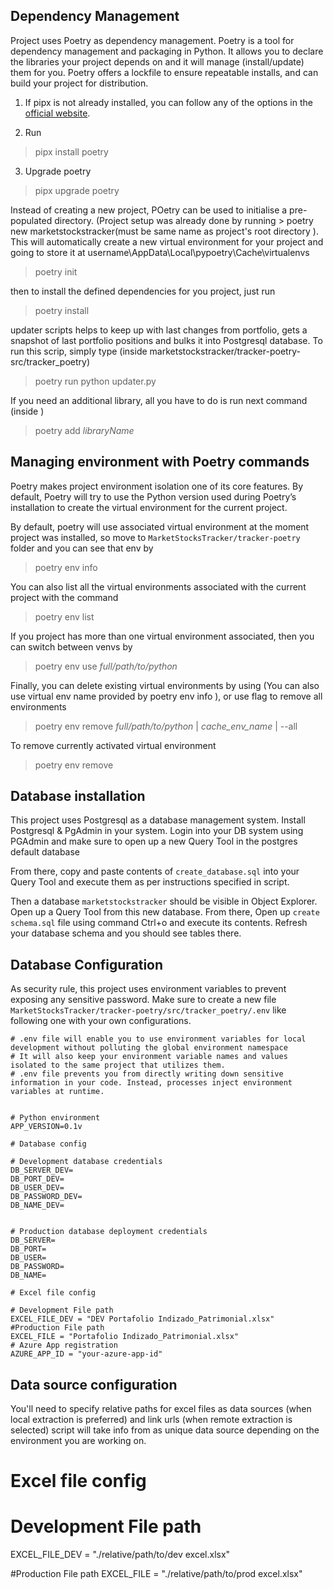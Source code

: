 ## Dependency Management
Project uses Poetry as dependency management. Poetry is a tool for dependency management and packaging in Python. It allows you to declare the libraries your project depends on and it will manage (install/update) them for you. Poetry offers a lockfile to ensure repeatable installs, and can build your project for distribution.

1. If pipx is not already installed, you can follow any of the options in the [official website](https://pipx.pypa.io/stable/installation/).

2. Run 
> pipx install poetry

3. Upgrade poetry 
> pipx upgrade poetry


Instead of creating a new project, POetry can be used to initialise a pre-populated directory. (Project setup was already done by running > poetry new marketstockstracker(must be same name as project's root directory ). This will automatically create a new virtual environment for your project and going to store it at username\AppData\Local\pypoetry\Cache\virtualenvs

> poetry init

then to install the defined dependencies for you project, just run 

> poetry install

updater scripts helps to keep up with last changes from portfolio, gets a snapshot of last portfolio positions and bulks it into Postgresql database. To run this scrip, simply type (inside marketstockstracker/tracker-poetry-src/tracker_poetry)
> poetry run python updater.py

If you need an additional library, all you have to do is run next command (inside )
> poetry add _libraryName_

## Managing environment with Poetry commands

Poetry makes project environment isolation one of its core features.
By default, Poetry will try to use the Python version used during Poetry’s installation to create the virtual environment for the current project.

By default, poetry will use associated virtual environment at the moment project was installed, so move to `MarketStocksTracker/tracker-poetry` folder and you  can see that env by

> poetry env info

You can also list all the virtual environments associated with the current project with the command

> poetry env list

If you project has more than one virtual environment associated, then  you can switch between venvs by

> poetry env use _full/path/to/python_

Finally, you can delete existing virtual environments by using  (You can also use virtual env name provided by poetry env info ), or use flag to remove all environments

> poetry env remove _full/path/to/python_ | _cache_env_name_ | --all

To remove currently activated virtual environment

> poetry env remove

## Database installation

This project uses Postgresql as a database management system. 
Install Postgresql & PgAdmin in your system. Login into your DB system using PGAdmin and make sure to open up a new Query Tool in the postgres default database

From there, copy and paste contents of `create_database.sql` into your Query Tool and execute them as per instructions specified in script.

Then a database `marketstockstracker` should be visible in Object Explorer. Open up a Query Tool from this new database.
From there, Open up `create schema.sql` file using command Ctrl+o and execute its contents. Refresh your database schema and you should see tables there.

## Database Configuration
As security rule, this project uses environment variables to prevent exposing any sensitive password. Make sure to create a new file `MarketStocksTracker/tracker-poetry/src/tracker_poetry/.env` like following one with your own configurations.

```
# .env file will enable you to use environment variables for local development without polluting the global environment namespace
# It will also keep your environment variable names and values isolated to the same project that utilizes them.
# .env file prevents you from directly writing down sensitive information in your code. Instead, processes inject environment variables at runtime.


# Python environment
APP_VERSION=0.1v

# Database config

# Development database credentials
DB_SERVER_DEV=
DB_PORT_DEV=
DB_USER_DEV=
DB_PASSWORD_DEV=
DB_NAME_DEV=


# Production database deployment credentials
DB_SERVER=
DB_PORT=
DB_USER=
DB_PASSWORD=
DB_NAME=

# Excel file config

# Development File path
EXCEL_FILE_DEV = "DEV Portafolio Indizado_Patrimonial.xlsx"
#Production File path
EXCEL_FILE = "Portafolio Indizado_Patrimonial.xlsx"
# Azure App registration 
AZURE_APP_ID = "your-azure-app-id"

```

## Data source configuration

You'll need to specify relative paths for excel files as data sources (when local extraction is preferred) and link urls (when remote extraction is selected) script will take info from as unique data source depending on the environment you are working on.

# Excel file config

# Development File path
EXCEL_FILE_DEV = "./relative/path/to/dev excel.xlsx"

#Production File path
EXCEL_FILE = "./relative/path/to/prod excel.xlsx"